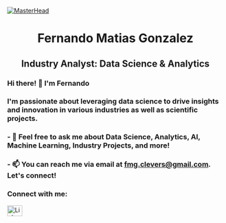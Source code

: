 [![MasterHead](https://www.american.edu/spa/data-science/images/datascience-hero.jpg)](https://rishavchanda.io)
<h1 align="center">Fernando Matias Gonzalez</h1>
<h2 align="center">Industry Analyst: Data Science & Analytics</h3>

### Hi there! 👋 I'm Fernando
</p>

### I'm passionate about leveraging data science to drive insights and innovation in various industries as well as scientific projects.

### - 💬 Feel free to ask me about **Data Science, Analytics, AI, Machine Learning, Industry Projects, and more!**
  
### - 📫 You can reach me via email at **fmg.clevers@gmail.com**. Let's connect!

<h3 align="left"> Connect with me:</h3>
<p align="left">
<a href="https://linkedin.com/in/fernando-matias-gonzalez" target="_blank"><img align="center" src="https://raw.githubusercontent.com/rahuldkjain/github-profile-readme-generator/master/src/images/icons/Social/linked-in-alt.svg" alt="LinkedIn" height="25" width="35" /></a>
</p>
